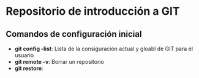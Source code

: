 # Repositorio de introducción a GIT  

## Comandos de  configuración inicial 

* **git config -list**: Lista de la consiguración actual y gloabl de GIT para el usuario
* **git remote -v**: Borrar un repositorio
* **git restore**:

